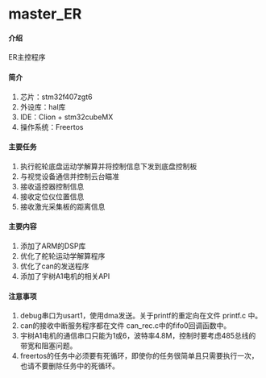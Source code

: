 # master_ER

#### 介绍
ER主控程序

#### 简介

1. 芯片：stm32f407zgt6
2. 外设库：hal库
3. IDE：Clion + stm32cubeMX
4. 操作系统：Freertos

#### 主要任务

1. 执行舵轮底盘运动学解算并将控制信息下发到底盘控制板
2. 与视觉设备通信并控制云台瞄准
3. 接收遥控器控制信息
4. 接收定位仪位置信息
5. 接收激光采集板的距离信息

#### 主要内容

1. 添加了ARM的DSP库
2. 优化了舵轮运动学解算程序
3. 优化了can的发送程序
4. 添加了宇树A1电机的相关API

#### 注意事项

1. debug串口为usart1，使用dma发送。关于printf的重定向在文件 printf.c 中。
2. can的接收中断服务程序都在文件 can_rec.c中的fifo0回调函数中。
3. 宇树A1电机的通信串口只能为1或6，波特率4.8M，控制时要考虑485总线的带宽和阻塞问题。
4. freertos的任务中必须要有死循环，即使你的任务很简单且只需要执行一次，也请不要删除任务中的死循环。